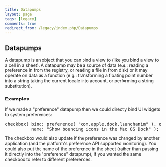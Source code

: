```yaml
---
title: Datapumps
layout: page
tags: [legacy]
comments: true
redirect_from: /legacy/index.php/Datapumps
---
```

## Datapumps

A datapump is an object that you can bind a view to (like you bind a view to a cell in a sheet). A datapump may be a source of data (e.g.: reading a preference in from the registry, or reading a file in from disk) or it may operate on data as a function (e.g.: transforming a floating point number into a string taking the current locale into account, or performing a string substitution).

### Examples

If we made a "preference" datapump then we could directly bind UI widgets to system preferences:

<pre>
checkbox( bind: preference( "com.apple.dock.launchanim" ), on_value: 1, off_value: 0,
          name: "Show bouncing icons in the Mac OS Dock" );
</pre>

The checkbox would also update if the preference was changed by another application (and the platform's preference API supported monitoring). You could also put the name of the preference in the sheet (rather than passing it directly into the "preference" datapump), if you wanted the same checkbox to refer to different preferences.
